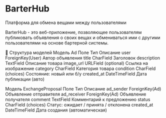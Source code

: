 # BarterHub
Платформа для обмена вещами между пользователями

BarterHub - это веб-приложение, позволяющее пользователям публиковать объявления о своих вещах и обмениваться ими с другими пользователями на основе бартерной системы.


🧱 Структура моделей
Модель Ad
Поле	Тип	Описание
user	ForeignKey(User)	Автор объявления
title	CharField	Заголовок
description	TextField	Описание товара
image_url	URLField (optional)	Ссылка на изображение
category	CharField	Категория товара
condition	CharField (choices)	Состояние: новый или б/у
created_at	DateTimeField	Дата публикации (авто)


Модель ExchangeProposal
Поле	Тип	Описание
ad_sender	ForeignKey(Ad)	Объявление отправителя
ad_receiver	ForeignKey(Ad)	Объявление получателя
comment	TextField	Комментарий к предложению
status	CharField (choices)	Статус: ожидает / принята / отклонена
created_at	DateTimeField	Дата создания (автоматическая)